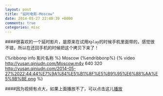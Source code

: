 ```yaml
---
layout: post
title: "延时电影-Moscow"
date: 2014-05-27 22:40:39 +0800
comments: true
categories: misc
---
```

####很喜欢的一个延时影片，是原来在试用`Xplay`的时候手机里面带的，感觉很不错，所以在还回手机的时候把这个拷贝下来了！
<!--more-->
{%ribbonp info 影片名称 %}
Moscow
{%endribbonp%}
{% video http://yusan.qiniudn.com/Moscow.m4v 640 320 http://yusan.qiniudn.com/2014-05-27%2022:44:44%E7%9A%84%E5%B1%8F%E5%B9%95%E6%88%AA%E5%9B%BE.png %}

####因为视频有点大，如果上面播放不了，可以点击这儿[播放](http://yusan.qiniudn.com/Moscow.m4v)
